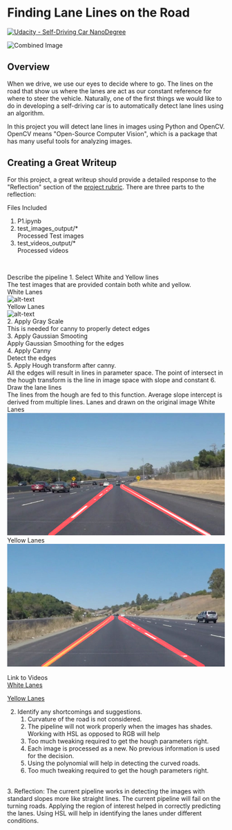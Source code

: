 # **Finding Lane Lines on the Road** 
[![Udacity - Self-Driving Car NanoDegree](https://s3.amazonaws.com/udacity-sdc/github/shield-carnd.svg)](http://www.udacity.com/drive)

<img src="examples/laneLines_thirdPass.jpg" width="480" alt="Combined Image" />

Overview
---

When we drive, we use our eyes to decide where to go.  The lines on the road that show us where the lanes are act as our constant reference for where to steer the vehicle.  Naturally, one of the first things we would like to do in developing a self-driving car is to automatically detect lane lines using an algorithm.

In this project you will detect lane lines in images using Python and OpenCV.  OpenCV means "Open-Source Computer Vision", which is a package that has many useful tools for analyzing images.  

Creating a Great Writeup
---
For this project, a great writeup should provide a detailed response to the "Reflection" section of the [project rubric](https://review.udacity.com/#!/rubrics/322/view). There are three parts to the reflection:

Files Included

1. P1.ipynb </br>
2. test_images_output/* </br>
    Processed Test images </br>
3. test_videos_output/* </br>
    Processed videos 
</br>

Describe the pipeline
    1. Select White and Yellow lines </br>
        The test images that are provided contain both white and yellow. </br>
        White Lanes </br>
        ![alt-text](./test_images/solidWhiteCurve.jpg)</br>
        Yellow Lanes</br>
        ![alt-text](./test_images/solidYellowCurve.jpg)</br>
    2. Apply Gray Scale </br>
        This is needed for canny to properly detect edges </br>
    3. Apply Gaussian Smooting </br>
        Apply Gaussian Smoothing for the edges</br>
    4. Apply Canny </br>
        Detect the edges </br>
    5. Apply Hough transform after canny. </br>
        All the edges will result in lines in parameter space. The point of intersect in the hough transform is the line in 
        image space with slope and constant
    6. Draw the lane lines </br>
        The lines from the hough are fed to this function. 
        Average slope intercept is derived from multiple lines.
        Lanes and drawn on the original image
         White Lanes</br>
        ![alt-text](./test_images_output/solidWhiteCurve.jpg)</br>
        Yellow Lanes</br>
        ![alt-text](./test_images_output/solidYellowCurve.jpg)</br>

Link to Videos </br>
[White Lanes](https://youtu.be/Xv-tLLH5GOw)

[Yellow Lanes](https://youtu.be/xZGnnONLlWY)

2. Identify any shortcomings and suggestions.
    1. Curvature of the road is not considered.</br>
    2. The pipeline will not work properly when the images has shades. Working with HSL as opposed to RGB will help</br>
    3. Too much tweaking required to get the hough parameters right.</br>
    4. Each image is processed as a new. No previous information is used for the decision.</br>
    5. Using the polynomial will help in detecting the curved roads.</br>
    6. Too much tweaking required to get the hough parameters right.
</br>
3. Reflection:
    The current pipeline works in detecting the images with standard slopes more like straight lines. 
    The current pipeline will fail on the turning roads. 
    Applying the region of interest helped in correctly predicting the lanes. 
    Using HSL will help in identifying the lanes under different conditions.


    


